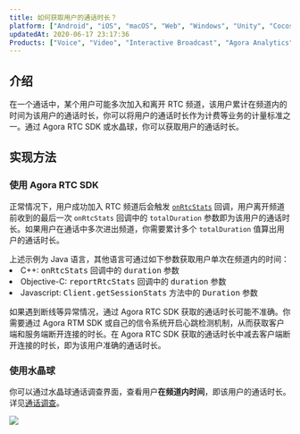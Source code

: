 ```yaml
---
title: 如何获取用户的通话时长？
platform: ["Android", "iOS", "macOS", "Web", "Windows", "Unity", "Cocos Creator", "Electron", "React Native", "Flutter"]
updatedAt: 2020-06-17 23:17:36
Products: ["Voice", "Video", "Interactive Broadcast", "Agora Analytics"]
---
```


## 介绍

在一个通话中，某个用户可能多次加入和离开 RTC 频道，该用户累计在频道内的时间为该用户的通话时长，你可以将用户的通话时长作为计费等业务的计量标准之一。通过 Agora RTC SDK 或水晶球，你可以获取用户的通话时长。

## 实现方法

### 使用 Agora RTC SDK

正常情况下，用户成功加入 RTC 频道后会触发 [`onRtcStats`](https://docs.agora.io/cn/Audio%20Broadcast/API%20Reference/java/classio_1_1agora_1_1rtc_1_1_i_rtc_engine_event_handler.html#ada7aa10b092a6de23b598a9f77d4deee) 回调，用户离开频道前收到的最后一次 `onRtcStats` 回调中的 `totalDuration` 参数即为该用户的通话时长。如果用户在通话中多次进出频道，你需要累计多个 `totalDuration` 值算出用户的通话时长。

<div class="alert note">上述示例为 Java 语言，其他语言可通过如下参数获取用户单次在频道内的时间：<li>C++: <tt>onRtcStats</tt> 回调中的 <tt>duration</tt> 参数<li>Objective-C: <tt>reportRtcStats</tt> 回调中的 <tt>duration</tt> 参数<li>Javascript: <tt>Client.getSessionStats</tt> 方法中的 <tt>Duration</tt> 参数</li></div>

如果遇到断线等异常情况，通过 Agora RTC SDK 获取的通话时长可能不准确。你需要通过 Agora RTM SDK 或自己的信令系统开启心跳检测机制，从而获取客户端和服务端断开连接的时长。在 Agora RTC SDK 获取的通话时长中减去客户端断开连接的时长，即为该用户准确的通话时长。

### 使用水晶球

你可以通过水晶球通话调查界面，查看用户**在频道内时间**，即该用户的通话时长。详见[通话调查](https://docs.agora.io/cn/Agora%20Platform/aa_call_search?platform=All%20Platforms)。

![](https://web-cdn.agora.io/docs-files/1592406841873)
